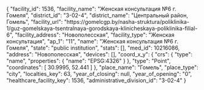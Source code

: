 {
    "facility_id": 1536,
    "facility_name": "Женская консультация №6 г. Гомеля",
    "district_id": "3-02-4",
    "district_name": "Центральный район, Гомель",
    "facility_url": "https:\/\/gomelcgp.by\/nasha-struktura\/poliklinika-1\/guz-gomelskaya-tsentralnaya-gorodskaya-klinicheskaya-poliklinika-filial-6",
    "facility_address": "Новополесская",
    "facility_type": "Женская консультация",
    "ap_1": "11",
    "name": "Женская консультация №6 г. Гомеля",
    "state": "public institution",
    "stats": [],
    "med_id": 10216086,
    "address": "Новополесская",
    "devices": [],
    "coord_x_y": {
        "crs": {
            "type": "name",
            "properties": {
                "name": "EPSG:4326"
            }
        },
        "type": "Point",
        "coordinates": [
            30.9995,
            52.441
        ]
    },
    "place_name": "Гомель",
    "place_type": "city",
    "localties_key": 63,
    "year_of_closing": null,
    "year_of_opening": "0",
    "healthcare_facility_key": 1536,
    "administrative_division_id": "3-02-4"
}